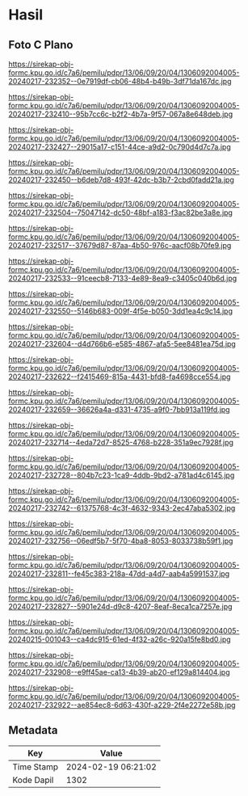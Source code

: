 # Hasil

## Foto C Plano

https://sirekap-obj-formc.kpu.go.id/c7a6/pemilu/pdpr/13/06/09/20/04/1306092004005-20240217-232352--0e7919df-cb06-48b4-b49b-3df71da167dc.jpg

https://sirekap-obj-formc.kpu.go.id/c7a6/pemilu/pdpr/13/06/09/20/04/1306092004005-20240217-232410--95b7cc6c-b2f2-4b7a-9f57-067a8e648deb.jpg

https://sirekap-obj-formc.kpu.go.id/c7a6/pemilu/pdpr/13/06/09/20/04/1306092004005-20240217-232427--29015a17-c151-44ce-a9d2-0c790d4d7c7a.jpg

https://sirekap-obj-formc.kpu.go.id/c7a6/pemilu/pdpr/13/06/09/20/04/1306092004005-20240217-232450--b6deb7d8-493f-42dc-b3b7-2cbd0fadd21a.jpg

https://sirekap-obj-formc.kpu.go.id/c7a6/pemilu/pdpr/13/06/09/20/04/1306092004005-20240217-232504--75047142-dc50-48bf-a183-f3ac82be3a8e.jpg

https://sirekap-obj-formc.kpu.go.id/c7a6/pemilu/pdpr/13/06/09/20/04/1306092004005-20240217-232517--37679d87-87aa-4b50-976c-aacf08b70fe9.jpg

https://sirekap-obj-formc.kpu.go.id/c7a6/pemilu/pdpr/13/06/09/20/04/1306092004005-20240217-232533--91ceecb8-7133-4e89-8ea9-c3405c040b6d.jpg

https://sirekap-obj-formc.kpu.go.id/c7a6/pemilu/pdpr/13/06/09/20/04/1306092004005-20240217-232550--5146b683-009f-4f5e-b050-3dd1ea4c9c14.jpg

https://sirekap-obj-formc.kpu.go.id/c7a6/pemilu/pdpr/13/06/09/20/04/1306092004005-20240217-232604--d4d766b6-e585-4867-afa5-5ee8481ea75d.jpg

https://sirekap-obj-formc.kpu.go.id/c7a6/pemilu/pdpr/13/06/09/20/04/1306092004005-20240217-232622--f2415469-815a-4431-bfd8-fa4698cce554.jpg

https://sirekap-obj-formc.kpu.go.id/c7a6/pemilu/pdpr/13/06/09/20/04/1306092004005-20240217-232659--36626a4a-d331-4735-a9f0-7bb913a119fd.jpg

https://sirekap-obj-formc.kpu.go.id/c7a6/pemilu/pdpr/13/06/09/20/04/1306092004005-20240217-232714--4eda72d7-8525-4768-b228-351a9ec7928f.jpg

https://sirekap-obj-formc.kpu.go.id/c7a6/pemilu/pdpr/13/06/09/20/04/1306092004005-20240217-232728--804b7c23-1ca9-4ddb-9bd2-a781ad4c6145.jpg

https://sirekap-obj-formc.kpu.go.id/c7a6/pemilu/pdpr/13/06/09/20/04/1306092004005-20240217-232742--61375768-4c3f-4632-9343-2ec47aba5302.jpg

https://sirekap-obj-formc.kpu.go.id/c7a6/pemilu/pdpr/13/06/09/20/04/1306092004005-20240217-232756--06edf5b7-5f70-4ba8-8053-8033738b59f1.jpg

https://sirekap-obj-formc.kpu.go.id/c7a6/pemilu/pdpr/13/06/09/20/04/1306092004005-20240217-232811--fe45c383-218a-47dd-a4d7-aab4a5991537.jpg

https://sirekap-obj-formc.kpu.go.id/c7a6/pemilu/pdpr/13/06/09/20/04/1306092004005-20240217-232827--5901e24d-d9c8-4207-8eaf-8eca1ca7257e.jpg

https://sirekap-obj-formc.kpu.go.id/c7a6/pemilu/pdpr/13/06/09/20/04/1306092004005-20240215-001043--ca4dc915-61ed-4f32-a26c-920a15fe8bd0.jpg

https://sirekap-obj-formc.kpu.go.id/c7a6/pemilu/pdpr/13/06/09/20/04/1306092004005-20240217-232908--e9ff45ae-ca13-4b39-ab20-ef129a814404.jpg

https://sirekap-obj-formc.kpu.go.id/c7a6/pemilu/pdpr/13/06/09/20/04/1306092004005-20240217-232922--ae854ec8-6d63-430f-a229-2f4e2272e58b.jpg


## Metadata

| Key        | Value               |
| ---------- | ------------------- |
| Time Stamp | 2024-02-19 06:21:02 |
| Kode Dapil | 1302                |



